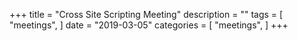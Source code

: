 +++
title = "Cross Site Scripting Meeting"
description = ""
tags = [
    "meetings",
]
date = "2019-03-05"
categories = [
    "meetings",
]
+++